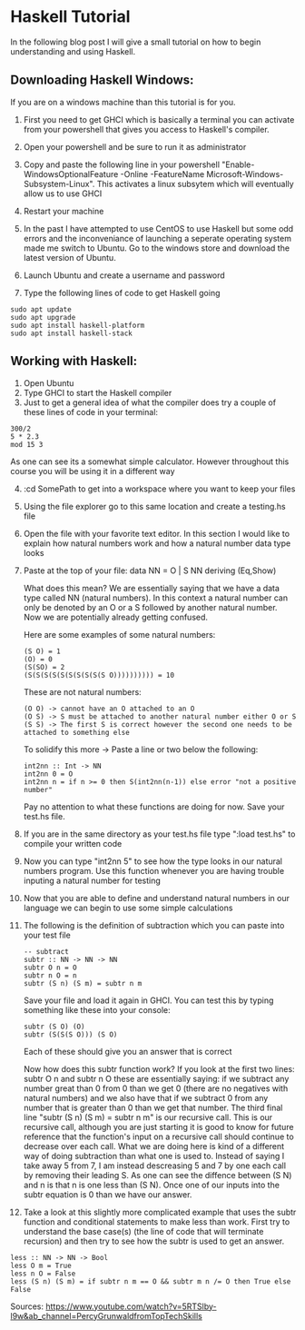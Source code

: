 # Haskell Tutorial

In the following blog post I will give a small tutorial on how to begin understanding and using Haskell. 

## Downloading Haskell Windows:
If you are on a windows machine than this tutorial is for you.

1) First you need to get GHCI which is basically a terminal you can activate from your powershell that gives
you access to Haskell's compiler. 

2) Open your powershell and be sure to run it as administrator 

3) Copy and paste the following line in your powershell "Enable-WindowsOptionalFeature -Online -FeatureName Microsoft-Windows-Subsystem-Linux". This activates
a linux subsytem which will eventually allow us to use GHCI

4) Restart your machine 

5) In the past I have attempted to use CentOS to use Haskell but some odd errors and the inconveniance of launching a seperate operating system made me switch to Ubuntu.
Go to the windows store and download the latest version of Ubuntu.

6) Launch Ubuntu and create a username and password

7) Type the following lines of code to get Haskell going 
```
sudo apt update
sudo apt upgrade
sudo apt install haskell-platform
sudo apt install haskell-stack
```
## Working with Haskell:
1) Open Ubuntu
2) Type GHCI to start the Haskell compiler 
3) Just to get a general idea of what the compiler does try a couple of these lines of code in your terminal:
```
300/2
5 * 2.3
mod 15 3 
```   
As one can see its a somewhat simple calculator. However throughout this course you will be using it in a different way

4) :cd SomePath to get into a workspace where you want to keep your files
5) Using the file explorer go to this same location and create a testing.hs file
6) Open the file with your favorite text editor. In this section I would like to explain how natural numbers work and how a natural number data type looks
7) Paste at the top of your file: 
data NN = O | S NN
    deriving (Eq,Show)
    
    What does this mean? We are essentially saying that we have a data type called NN (natural numbers). In this context a natural number can only be denoted by an O 
    or a S followed by another natural number. Now we are potentially already getting confused. 
    
    Here are some examples of some natural numbers:
    ```
    (S O) = 1
    (O) = 0
    (S(SO) = 2
    (S(S(S(S(S(S(S(S(S(S O)))))))))) = 10
    ```
    These are not natural numbers:
    ```
    (O O) -> cannot have an O attached to an O
    (O S) -> S must be attached to another natural number either O or S 
    (S S) -> The first S is correct however the second one needs to be attached to something else
    ```
    To solidify this more -> Paste a line or two below the following:
    ```
    int2nn :: Int -> NN
    int2nn 0 = O
    int2nn n = if n >= 0 then S(int2nn(n-1)) else error "not a positive number"
    ```
    Pay no attention to what these functions are doing for now. Save your test.hs file.

8) If you are in the same directory as your test.hs file type ":load test.hs" to compile your written code
9) Now you can type "int2nn 5" to see how the type looks in our natural numbers program. Use this function whenever you are having trouble inputing a natural number for testing
10) Now that you are able to define and understand natural numbers in our language we can begin to use some simple calculations
11) The following is the definition of subtraction which you can paste into your test file
    
    ```
    -- subtract
    subtr :: NN -> NN -> NN
    subtr O n = O
    subtr n O = n
    subtr (S n) (S m) = subtr n m
    ```
    Save your file and load it again in GHCI.
    You can test this by typing something like these into your console:
    ```
    subtr (S O) (O) 
    subtr (S(S(S O))) (S O)
    ```
    Each of these should give you an answer that is correct
    
    Now how does this subtr function work? 
    If you look at the first two lines: subtr O n and subtr n O these are essentially saying: if we subtract any number great than 0
    from 0 than we get 0 (there are no negatives with natural numbers) and we also have that if we subtract 0 from any number that is greater than 0 than we get that number.
    The third final line "subtr (S n) (S m) = subtr n m" is our recursive call. This is our recursive call, although you are just starting it is good to know for future 
    reference that the function's input on a recursive call should continue to decrease over each call. What we are doing here is kind of a different way of doing 
    subtraction than what one is used to. Instead of saying I take away 5 from 7, I am instead descreasing 5 and 7 by one each call by removing their leading S. As one can
    see the diffence between (S N) and n is that n is one less than (S N). Once one of our inputs into the subtr equation is 0 than we have our answer.
    
12) Take a look at this slightly more complicated example that uses the subtr function and conditional statements to make less than work. First try to understand the base case(s)
(the line of code that will terminate recursion) and then try to see how the subtr is used to get an answer. 

```
less :: NN -> NN -> Bool
less O m = True
less n O = False
less (S n) (S m) = if subtr n m == O && subtr m n /= O then True else False
```
    
Sources:
https://www.youtube.com/watch?v=5RTSlby-l9w&ab_channel=PercyGrunwaldfromTopTechSkills
 
